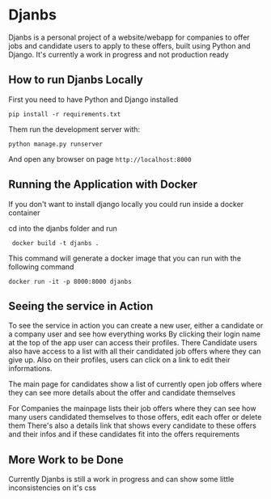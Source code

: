 # Djanbs

Djanbs is a personal project of a website/webapp for companies to offer jobs and candidate users to apply to these offers, built using Python and Django.
It's currently a work in progress and not production ready

## How to run Djanbs Locally

First you need to have Python and Django installed

` pip install -r requirements.txt `

Them run the development server with:

` python manage.py runserver `

And open any browser on page ` http://localhost:8000 `

## Running the Application with Docker

If you don't want to install django locally you could run inside a docker container

cd into the djanbs folder and run

` docker build -t djanbs .`

This command will generate a docker image that you can run with the following command

` docker run -it -p 8000:8000 djanbs `

## Seeing the service in Action

To see the service in action you can create a new user, either a candidate or a company user and see how everything works
By clicking their login name at the top of the app user can access their profiles. There Candidate users also have access to a list with all their candidated job offers where they can give up. Also on their profiles, users can click on a link to edit their informations.

The main page for candidates show a list of currently open job offers where they can see more details about the offer and candidate themselves

For Companies the mainpage lists their job offers where they can see how many users candidated themselves to those offers, edit each offer or delete them
There's also a details link that shows every candidate to these offers and their infos and if these candidates fit into the offers requirements

## More Work to be Done

Currently Djanbs is still a work in progress and can show some little inconsistencies on it's css
